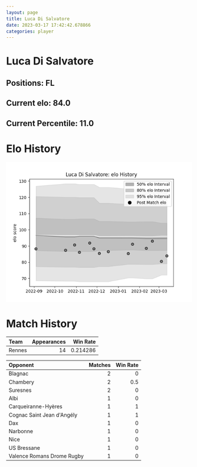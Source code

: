 ```yaml
---  
layout: page  
title: Luca Di Salvatore  
date: 2023-03-17 17:42:42.678866  
categories: player  
---
```

# Luca Di Salvatore

## Positions: FL

## Current elo: 84.0

## Current Percentile: 11.0

# Elo History


![elo history](history_LucaDiSalvatore.png)
# Match History


| Team   |   Appearances |   Win Rate |
|:-------|--------------:|-----------:|
| Rennes |            14 |   0.214286 |

| Opponent                   |   Matches |   Win Rate |
|:---------------------------|----------:|-----------:|
| Blagnac                    |         2 |        0   |
| Chambery                   |         2 |        0.5 |
| Suresnes                   |         2 |        0   |
| Albi                       |         1 |        0   |
| Carqueiranne-Hyères        |         1 |        1   |
| Cognac Saint Jean d'Angély |         1 |        1   |
| Dax                        |         1 |        0   |
| Narbonne                   |         1 |        0   |
| Nice                       |         1 |        0   |
| US Bressane                |         1 |        0   |
| Valence Romans Drome Rugby |         1 |        0   |